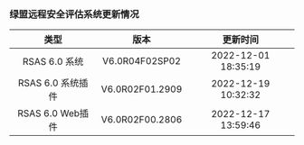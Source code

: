 ### 绿盟远程安全评估系统更新情况

| 类型 | 版本 | 更新时间 |
| :----:| :----: | :----: |
| RSAS 6.0 系统 | V6.0R04F02SP02 | 2022-12-01 18:35:19 |
| RSAS 6.0 系统插件 | V6.0R02F01.2909 | 2022-12-19 10:32:32 |
| RSAS 6.0 Web插件 | V6.0R02F00.2806 | 2022-12-17 13:59:46 |
